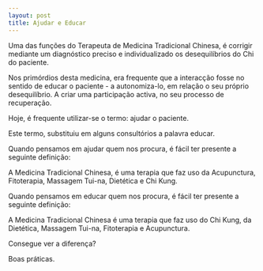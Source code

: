 ```yaml
---
layout: post
title: Ajudar e Educar
---
```

Uma das funções do Terapeuta de Medicina Tradicional Chinesa, é corrigir mediante um diagnóstico preciso e individualizado os desequilíbrios do Chi do paciente. 

Nos primórdios desta medicina, era frequente que a interacção fosse no sentido de educar o paciente - a autonomiza-lo, em relação o seu próprio desequilíbrio. A criar uma participação activa, no seu processo de recuperação. 

Hoje, é frequente utilizar-se o termo: ajudar o paciente. 

Este termo, substituiu em alguns consultórios a palavra educar.

Quando pensamos em ajudar quem nos procura, é fácil ter presente a seguinte definição: 

A Medicina Tradicional Chinesa, é uma terapia que faz uso da Acupunctura, Fitoterapia, Massagem Tui-na, Dietética e Chi Kung. 

Quando pensamos em educar quem nos procura, é fácil ter presente a seguinte definição: 

A Medicina Tradicional Chinesa é uma terapia que faz uso do Chi Kung, da Dietética, Massagem Tui-na, Fitoterapia e Acupunctura. 

Consegue ver a diferença?

Boas práticas.
